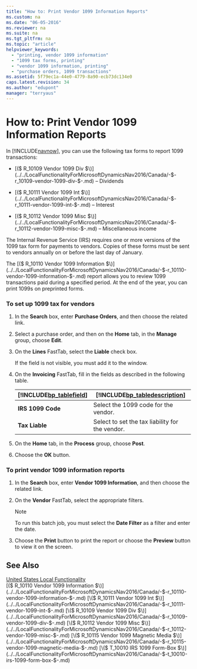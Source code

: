 ```yaml
---
title: "How to: Print Vendor 1099 Information Reports"
ms.custom: na
ms.date: "06-05-2016"
ms.reviewer: na
ms.suite: na
ms.tgt_pltfrm: na
ms.topic: "article"
helpviewer_keywords: 
  - "printing, vendor 1099 information"
  - "1099 tax forms, printing"
  - "vendor 1099 information, printing"
  - "purchase orders, 1099 transactions"
ms.assetid: 5f79ec1a-44e0-4779-8a90-ecb73dc134e0
caps.latest.revision: 34
ms.author: "edupont"
manager: "terryaus"
---
```

# How to: Print Vendor 1099 Information Reports
In [!INCLUDE[navnow](../../ApplicationDesign/includes/navnow_md.md)], you can use the following tax forms to report 1099 transactions:  
  
-   [\($ R\_10109  Vendor 1099 Div $\)](../../LocalFunctionalityForMicrosoftDynamicsNav2016/Canada/-$-r_10109-vendor-1099-div-$-.md) – Dividends  
  
-   [\($ R\_10111  Vendor 1099 Int $\)](../../LocalFunctionalityForMicrosoftDynamicsNav2016/Canada/-$-r_10111-vendor-1099-int-$-.md) – Interest  
  
-   [\($ R\_10112  Vendor 1099 Misc $\)](../../LocalFunctionalityForMicrosoftDynamicsNav2016/Canada/-$-r_10112-vendor-1099-misc-$-.md) – Miscellaneous income  
  
 The Internal Revenue Service \(IRS\) requires one or more versions of the 1099 tax form for payments to vendors. Copies of these forms must be sent to vendors annually on or before the last day of January.  
  
 The [\($ R\_10110 Vendor 1099 Information $\)](../../LocalFunctionalityForMicrosoftDynamicsNav2016/Canada/-$-r_10110-vendor-1099-information-$-.md) report allows you to review 1099 transactions paid during a specified period. At the end of the year, you can print 1099s on preprinted forms.  
  
### To set up 1099 tax for vendors  
  
1.  In the **Search** box, enter **Purchase Orders**, and then choose the related link.  
  
2.  Select a purchase order, and then on the **Home** tab, in the **Manage** group, choose **Edit**.  
  
3.  On the **Lines** FastTab, select the **Liable** check box.  
  
     If the field is not visible, you must add it to the window.  
  
4.  On the **Invoicing** FastTab, fill in the fields as described in the following table.  
  
    |[!INCLUDE[bp_tablefield](../../ApplicationDesign/includes/bp_tablefield_md.md)]|[!INCLUDE[bp_tabledescription](../../ApplicationDesign/includes/bp_tabledescription_md.md)]|  
    |---------------------------------|---------------------------------------|  
    |**IRS 1099 Code**|Select the 1099 code for the vendor.|  
    |**Tax Liable**|Select to set the tax liability for the vendor.|  
  
5.  On the **Home** tab, in the **Process** group, choose **Post**.  
  
6.  Choose the **OK** button.  
  
### To print vendor 1099 information reports  
  
1.  In the **Search** box, enter **Vendor 1099 Information**, and then choose the related link.  
  
2.  On the **Vendor** FastTab, select the appropriate filters.  
  
    > [!NOTE]  
    >  To run this batch job, you must select the **Date Filter** as a filter and enter the date.  
  
3.  Choose the **Print** button to print the report or choose the **Preview** button to view it on the screen.  
  
## See Also  
 [United States Local Functionality](../../LocalFunctionalityForMicrosoftDynamicsNav2016/UnitedStates/united-states-local-functionality.md)   
 [\($ R\_10110 Vendor 1099 Information $\)](../../LocalFunctionalityForMicrosoftDynamicsNav2016/Canada/-$-r_10110-vendor-1099-information-$-.md)   
 [\($ R\_10111  Vendor 1099 Int $\)](../../LocalFunctionalityForMicrosoftDynamicsNav2016/Canada/-$-r_10111-vendor-1099-int-$-.md)   
 [\($ R\_10109  Vendor 1099 Div $\)](../../LocalFunctionalityForMicrosoftDynamicsNav2016/Canada/-$-r_10109-vendor-1099-div-$-.md)   
 [\($ R\_10112  Vendor 1099 Misc $\)](../../LocalFunctionalityForMicrosoftDynamicsNav2016/Canada/-$-r_10112-vendor-1099-misc-$-.md)   
 [\($ R\_10115  Vendor 1099 Magnetic Media $\)](../../LocalFunctionalityForMicrosoftDynamicsNav2016/Canada/-$-r_10115-vendor-1099-magnetic-media-$-.md)   
 [\($ T\_10010 IRS 1099 Form\-Box $\)](../../LocalFunctionalityForMicrosoftDynamicsNav2016/Canada/-$-t_10010-irs-1099-form-box-$-.md)